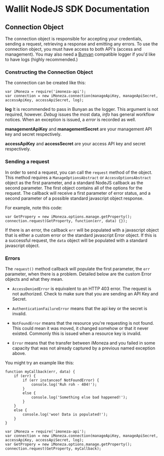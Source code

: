 # Wallit NodeJS SDK Documentation

## Connection Object

The connection object is responsible for accepting your credentials, sending a request, retrieving a response and emitting
any errors.  To use the connection object, you must have access to both API's (access and management).  You may also need
a [Bunyan](https://www.npmjs.com/package/bunyan) compatible logger if you'd like to have logs (highly recommended.)

### Constructing the Connection Object

The connection can be created like this:

    var iMoneza = require('imoneza-api');
    var connection = new iMoneza.connection(manageApiKey, manageApiSecret, accessApiKey, accessApiSecret, log);

**log** It is recommended to pass in Bunyan as the logger.  This argument is not required, however.  _Debug_ issues the
most data, _info_ has general workflow notices.  When an exception is issued, a _error_ is recorded as well.

**managementApiKey** and **managementSecret** are your management API key and secret respectively.

**accessApiKey** and **accessSecret** are your access API key and secret respectively.

### Sending a request

In order to send a request, you can call the `request` method of the object.  This method requires a `ManageOptionsAbstract`
or `AccessOptionsAbstract` object as the first parameter, and a standard NodeJS callback as the second parameter.  The first object
contains all of the options for the request.  The callback will receive a first parameter of error status, and a second
parameter of a possible standard javascript object response.

For example, note this code:

    var GetPropery = new iMoneza.options.manage.getProperty();
    connection.request(GetProperty, function(err, data) {});

If there is an error, the callback `err` will be populated with a javascript object that is either a custom error or the
standard javascript Error object.  If this is a successful request, the `data` object will be populated with a standard
javascript object.

### Errors

The `request()` method callback will populate the first parameter, the `err` parameter, when there is a problem.
Detailed below are the custom Error objects and what they mean.

- `AccessDeniedError` is equivalent to an HTTP 403 error.  The request is not authorized.  Check to make sure
that you are sending an API Key and Secret.

- `AuthenticationFailureError` means that the api key or the secret is invalid.

- `NotFoundError` means that the resource you're requesting is not found.  This could mean it was moved, it changed
somehow or that it never existed.  Commonly this is issued when a resource key is invalid.

- `Error` means that the transfer between iMoneza and you failed in some capacity that was not already captured by a
previous named exception above.

You might try an example like this:

    function myCallback(err, data) {
        if (err) {
            if (err instanceof NotFoundError) {
                console.log('Ruh roh - 404!');
            }
            else {
                console.log('Something else bad happened!');
            }
        }
        else {
            console.log('woo! Data is populated!');
        }
    }

    var iMoneza = require('imoneza-api');
    var connection = new iMoneza.connection(manageApiKey, manageApiSecret, accessApiKey, accessApiSecret, log);
    var GetPropery = new iMoneza.options.manage.getProperty();
    connection.request(GetProperty, myCallback);

